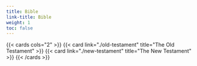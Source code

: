 ```yaml
---
title: Bible
link-title: Bible
weight: 1
toc: false
---
```


{{< cards cols="2" >}}
  {{< card link="./old-testament" title="The Old Testament" >}}
  {{< card link="./new-testament" title="The New Testament" >}}
{{< /cards >}}
